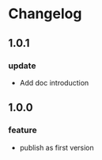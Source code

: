 # Changelog

## 1.0.1

### update

- Add doc introduction


## 1.0.0

### feature

- publish as first version
